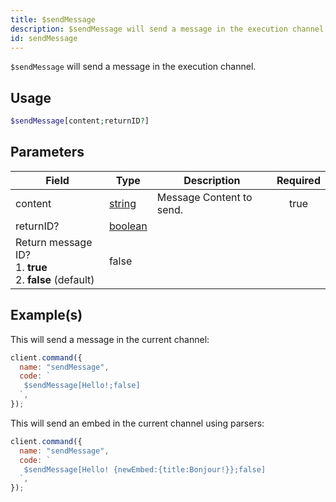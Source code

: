 ```yaml
---
title: $sendMessage
description: $sendMessage will send a message in the execution channel.
id: sendMessage
---
```


`$sendMessage` will send a message in the execution channel.

## Usage

```php
$sendMessage[content;returnID?]
```

## Parameters

| Field                                        | Type                                                                                                | Description              | Required |
| -------------------------------------------- | --------------------------------------------------------------------------------------------------- | ------------------------ | :------: |
| content                                      | [string](https://developer.mozilla.org/en-US/docs/Web/JavaScript/Reference/Global_Objects/String)   | Message Content to send. |   true   |
| returnID?                                    | [boolean](https://developer.mozilla.org/en-US/docs/Web/JavaScript/Reference/Global_Objects/Boolean) |
 Return message ID? <br /> 1. **true** <br /> 2. **false** (default)                                 | false                    |

## Example(s)

This will send a message in the current channel:

```javascript
client.command({
  name: "sendMessage",
  code: `
   $sendMessage[Hello!;false]  
  `,
});
```

This will send an embed in the current channel using parsers:

```javascript
client.command({
  name: "sendMessage",
  code: `
   $sendMessage[Hello! {newEmbed:{title:Bonjour!}};false]  
  `,
});
```

